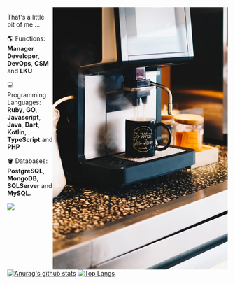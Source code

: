 <img src="https://github.com/armando-couto/armando-couto/blob/master/procreator-ux-design-studio-NbMKx3YJvik-unsplash.jpg" min-width="400px" max-width="400px" width="400px" align="right" alt="Computador">

<p align="left"> That's a little bit of me ...</p>

<p align="left">
  🌎 Functions: <strong>Manager Developer</strong>, <strong>DevOps</strong>, <strong>CSM</strong> and <strong>LKU</strong>
</p>

<p align="left">
  💻 Programming Languages: <strong>Ruby</strong>, <strong>GO</strong>, <strong>Javascript</strong>, <strong>Java</strong>, <strong>Dart</strong>, <strong>Kotlin</strong>, <strong>TypeScript</strong> and <strong>PHP</strong>
</p>

<p align="left">
  🪣 Databases: <strong>PostgreSQL</strong>, <strong>MongoDB</strong>, <strong>SQLServer</strong> and <strong>MySQL.</strong>
</p>

<p align="left">
  <a href="#" alt="Linkedin">
  <img src="https://img.shields.io/badge/-Linkedin-0e76a8?style=flat-square&logo=Linkedin&logoColor=white&link=https://www.linkedin.com/in/armando-couto-a841ba53/" /></a>
</p>  

[![Anurag's github stats](https://github-readme-stats.vercel.app/api?username=armando-couto&show_icons=true&theme=chartreuse-dark)](https://github.com/armando-couto/github-readme-stats)
[![Top Langs](https://github-readme-stats.vercel.app/api/top-langs/?username=armando-couto&show_icons=true&theme=chartreuse-dark&layout=compact)](https://github.com/anuraghazra/github-readme-stats)
